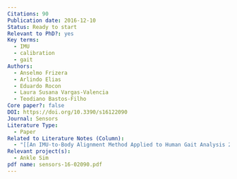 ```yaml
---
Citations: 90
Publication date: 2016-12-10
Status: Ready to start
Relevant to PhD?: yes
Key terms:
  - IMU
  - calibration
  - gait
Authors:
  - Anselmo Frizera
  - Arlindo Elias
  - Eduardo Rocon
  - Laura Susana Vargas-Valencia
  - Teodiano Bastos-Filho
Core paper?: false
DOI: https://doi.org/10.3390/s16122090
Journal: Sensors
Literature Type:
  - Paper
Related to Literature Notes (Column):
  - "[[An IMU-to-Body Alignment Method Applied to Human Gait Analysis 2]]"
Relevant project(s):
  - Ankle Sim
pdf name: sensors-16-02090.pdf
---
```

